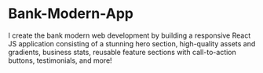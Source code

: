 # Bank-Modern-App
I create the bank modern web development by building a responsive React JS application consisting of a stunning hero section, high-quality assets and gradients, business stats, reusable feature sections with call-to-action buttons, testimonials, and more!
